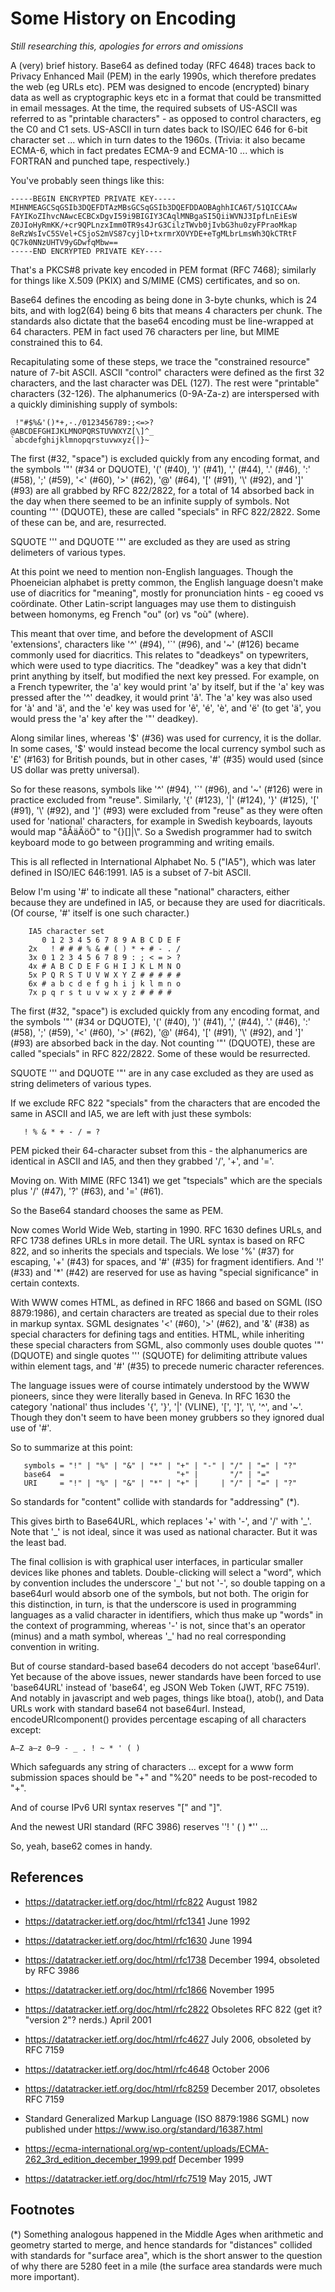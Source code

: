 # Some History on Encoding

_Still researching this, apologies for errors and omissions_

A (very) brief history. Base64 as defined today (RFC 4648) traces back to
Privacy Enhanced Mail (PEM) in the early 1990s, which therefore predates
the web (eg URLs etc). PEM was designed to encode (encrypted) binary data as
well as cryptographic keys etc in a format that could be transmitted in
email messages. At the time, the required subsets of US-ASCII was referred
to as "printable characters" - as opposed to control characters, eg the
C0 and C1 sets. US-ASCII in turn dates back to ISO/IEC 646 for 6-bit
character set ... which in turn dates to the 1960s. (Trivia: it also
became ECMA-6, which in fact predates ECMA-9 and ECMA-10 ... which is FORTRAN
and punched tape, respectively.)

You've probably seen things like this:

```
-----BEGIN ENCRYPTED PRIVATE KEY-----
MIHNMEAGCSqGSIb3DQEFDTAzMBsGCSqGSIb3DQEFDDAOBAghhICA6T/51QICCAAw
FAYIKoZIhvcNAwcECBCxDgvI59i9BIGIY3CAqlMNBgaSI5QiiWVNJ3IpfLnEiEsW
Z0JIoHyRmKK/+cr9QPLnzxImm0TR9s4JrG3CilzTWvb0jIvbG3hu0zyFPraoMkap
8eRzWsIvC5SVel+CSjoS2mVS87cyjlD+txrmrXOVYDE+eTgMLbrLmsWh3QkCTRtF
QC7k0NNzUHTV9yGDwfqMbw==
-----END ENCRYPTED PRIVATE KEY----
```

That's a PKCS#8 private key encoded in PEM format (RFC 7468); similarly
for things like X.509 (PKIX) and S/MIME (CMS) certificates, and so on.

Base64 defines the encoding as being done in 3-byte chunks, which is
24 bits, and with log2(64) being 6 bits that means 4 characters per chunk.
The standards also dictate that the base64 encoding must be line-wrapped
at 64 characters. PEM in fact used 76 characters per line, but MIME constrained
this to 64.

Recapitulating some of these steps, we trace the "constrained resource"
nature of 7-bit ASCII. ASCII "control" characters were defined as the
first 32 characters, and the last character was DEL (127). The rest
were "printable" characters (32-126). The alphanumerics (0-9A-Za-z)
are interspersed with a quickly diminishing supply of symbols:

```
 !"#$%&'()*+,-./0123456789:;<=>?
@ABCDEFGHIJKLMNOPQRSTUVWXYZ[\]^_
`abcdefghijklmnopqrstuvwxyz{|}~
```

The first (#32, "space") is excluded quickly from any encoding format,
and the symbols '"' (#34 or DQUOTE), '(' (#40), ')' (#41), ',' (#44),
'.' (#46), ':' (#58), ';' (#59), '<' (#60), '>' (#62), '@' (#64),
'[' (#91), '\\' (#92), and ']' (#93) are all grabbed by RFC 822/2822, for
a total of 14 absorbed back in the day when there seemed to be an infinite
supply of symbols. Not counting '"' (DQUOTE), these are called "specials" in
RFC 822/2822. Some of these can be, and are, resurrected.

SQUOTE ''' and DQUOTE '"' are excluded as they are used as string delimeters
of various types.

At this point we need to mention non-English languages. Though the
Phoeneician alphabet is pretty common, the English language doesn't make
use of diacritics for "meaning", mostly for pronunciation hints - eg cooed
vs coördinate. Other Latin-script languages may use them to distinguish
between homonyms, eg French "ou" (or) vs "où" (where).

This meant that over time, and before the development of ASCII 'extensions',
characters like '^' (#94), '`' (#96), and '~' (#126) became commonly used
for diacritics. This relates to "deadkeys" on typewriters, which were
used to type diacritics. The "deadkey" was a key that didn't print anything
by itself, but modified the next key pressed. For example, on a French
typewriter, the 'a' key would print 'a' by itself, but if the 'a' key was
pressed after the '^' deadkey, it would print 'â'. The 'a' key was also
used for 'à' and 'ä', and the 'e' key was used for 'ê', 'é', 'è', and 'ë'
(to get 'ä', you would press the 'a' key after the '"' deadkey).

Along similar lines, whereas '$' (#36) was used for currency, it is the
dollar. In some cases, '$' would instead become the local currency
symbol such as '£' (#163) for British pounds, but in other cases,
'#' (#35) would used (since US dollar was pretty universal).

So for these reasons, symbols like '^' (#94), '`' (#96), and '~' (#126)
were in practice excluded from "reuse". Similarly, '{' (#123), '|' (#124),
'}' (#125), '[' (#91), '\\' (#92), and ']' (#93) were excluded from
"reuse" as they were often used for 'national' characters, for example
in Swedish keyboards, layouts would map "åÅäÄöÖ" to "{}[]|\\". So a Swedish
programmer had to switch keyboard mode to go between programming and
writing emails.

This is all reflected in International Alphabet No. 5 ("IA5"), which
was later defined in ISO/IEC 646:1991. IA5 is a subset of 7-bit ASCII.

Below I'm using '#' to indicate all these "national" characters, either
because they are undefined in IA5, or because they are used for
diacriticals. (Of course, '#' itself is one such character.)

```
    IA5 character set
       0 1 2 3 4 5 6 7 8 9 A B C D E F
    2x   ! # # # % & # ( ) * + # - . /
    3x 0 1 2 3 4 5 6 7 8 9 : ; < = > ?
    4x # A B C D E F G H I J K L M N O
    5x P Q R S T U V W X Y Z # # # # #
    6x # a b c d e f g h i j k l m n o
    7x p q r s t u v w x y z # # # #
```

The first (#32, "space") is excluded quickly from any encoding format,
and the symbols '"' (#34 or DQUOTE), '(' (#40), ')' (#41), ',' (#44),
'.' (#46), ':' (#58), ';' (#59), '<' (#60), '>' (#62), '@' (#64),
'[' (#91), '\\' (#92), and ']' (#93) are absorbed back in the day.
Not counting '"' (DQUOTE), these are called "specials" in
RFC 822/2822. Some of these would be resurrected.

SQUOTE ''' and DQUOTE '"' are in any case excluded as they are used as
string delimeters of various types.

If we exclude RFC 822 "specials" from the characters that are encoded
the same in ASCII and IA5, we are left with just these symbols:

```
   ! % & * + - / = ?
```

PEM picked their 64-character subset from this - the alphanumerics are
identical in ASCII and IA5, and then they grabbed '/', '+', and '='.

Moving on. With MIME (RFC 1341) we get "tspecials" which are the specials
plus '/' (#47), '?' (#63), and '=' (#61).

So the Base64 standard chooses the same as PEM.

Now comes World Wide Web, starting in 1990. RFC 1630 defines URLs, and
RFC 1738 defines URLs in more detail. The URL syntax is based on RFC 822,
and so inherits the specials and tspecials. We lose '%' (#37)
for escaping, '+' (#43) for spaces, and '#' (#35) for fragment identifiers.
And '!' (#33) and '*' (#42) are reserved for use as having
"special significance" in certain contexts.

With WWW comes HTML, as defined in RFC 1866 and based on SGML
(ISO 8879:1986), and certain characters are treated as special due to their
roles in markup syntax. SGML designates '<' (#60), '>' (#62), and '&' (#38)
as special characters for defining tags and entities. HTML, while
inheriting these special characters from SGML, also commonly uses double
quotes '"' (DQUOTE) and single quotes ''' (SQUOTE) for delimiting attribute
values within element tags, and '#' (#35) to precede numeric character
references.

The language issues were of course intimately understood by the WWW pioneers,
since they were literally based in Geneva. In RFC 1630 the category 'national'
thus includes '{', '}', '|' (VLINE), '[', ']', '\\', '^', and '~'. Though
they don't seem to have been money grubbers so they ignored dual use of '#'.

So to summarize at this point:

```
   symbols = "!" | "%" | "&" | "*" | "+" | "-" | "/" | "=" | "?"
   base64  =                         "+" |       "/" | "="
   URI     = "!" | "%" | "&" | "*" | "+" |     | "/" | "=" | "?"
```

So standards for "content" collide with standards for "addressing" (*).

This gives birth to Base64URL, which replaces '+' with '-', and '/' with '\_'.
Note that '\_' is not ideal, since it was used as national character. But
it was the least bad.

The final collision is with graphical user interfaces, in particular smaller
devices like phones and tablets. Double-clicking will select a "word", which
by convention includes the underscore '\_' but not '-', so double tapping on
a base64url would absorb one of the symbols, but not both. The origin for this
distinction, in turn, is that the underscore is used in programming languages
as a valid character in identifiers, which thus make up "words" in the context
of programming, whereas '-' is not, since that's an operator (minus) and a
math symbol, whereas '\_' had no real corresponding convention in writing.

But of course standard-based base64 decoders do not accept 'base64url'.
Yet because of the above issues, newer standards have been forced to
use 'base64URL' instead of 'base64', eg JSON Web Token (JWT, RFC 7519).
And notably in javascript and web pages, things like btoa(), atob(), and
Data URLs work with standard base64 not base64url. Instead, encodeURIcomponent()
provides percentage escaping of all characters except:

```
A–Z a–z 0–9 - _ . ! ~ * ' ( )
```

Which safeguards any string of characters ... except for a www form
submission spaces should be "+" and "%20" needs to be post-recoded to "+".

And of course IPv6 URI syntax reserves "[" and "]".

And the newest URI standard (RFC 3986) reserves ''! ' ( ) *'' ...

So, yeah, base62 comes in handy.
  
## References

* <https://datatracker.ietf.org/doc/html/rfc822> August 1982
* <https://datatracker.ietf.org/doc/html/rfc1341> June 1992
* <https://datatracker.ietf.org/doc/html/rfc1630> June 1994
* <https://datatracker.ietf.org/doc/html/rfc1738> December 1994, obsoleted by RFC 3986
* <https://datatracker.ietf.org/doc/html/rfc1866> November 1995
* <https://datatracker.ietf.org/doc/html/rfc2822> Obsoletes RFC 822 (get it? "version 2"? nerds.) April 2001
* <https://datatracker.ietf.org/doc/html/rfc4627> July 2006, obsoleted by RFC 7159
* <https://datatracker.ietf.org/doc/html/rfc4648> October 2006
* <https://datatracker.ietf.org/doc/html/rfc8259> December 2017, obsoletes RFC 7159

* Standard Generalized Markup Language (ISO 8879:1986 SGML) now published under
  <https://www.iso.org/standard/16387.html>

* <https://ecma-international.org/wp-content/uploads/ECMA-262_3rd_edition_december_1999.pdf> December 1999

* <https://datatracker.ietf.org/doc/html/rfc7519> May 2015, JWT

## Footnotes

(*) Something analogous happened in the Middle Ages when arithmetic
and geometry started to merge, and hence standards for "distances"
collided with standards for "surface area", which is the short answer
to the question of why there are 5280 feet in a mile (the surface area
standards were much more important).
